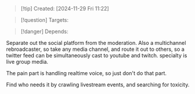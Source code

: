 
>[!tip] Created: [2024-11-29 Fri 11:22]

>[!question] Targets: 

>[!danger] Depends: 

Separate out the social platform from the moderation.
Also a multichannel rebroadcaster, so take any media channel, and route it out to others, so a twitter feed can be simultaneously cast to youtube and twitch.
specialty is live group media.

The pain part is handling realtime voice, so just don't do that part.

Find who needs it by crawling livestream events, and searching for toxicity.